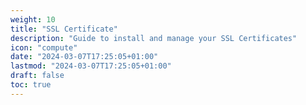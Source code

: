 ```yaml
---
weight: 10
title: "SSL Certificate"
description: "Guide to install and manage your SSL Certificates"
icon: "compute"
date: "2024-03-07T17:25:05+01:00"
lastmod: "2024-03-07T17:25:05+01:00"
draft: false
toc: true
---
```

